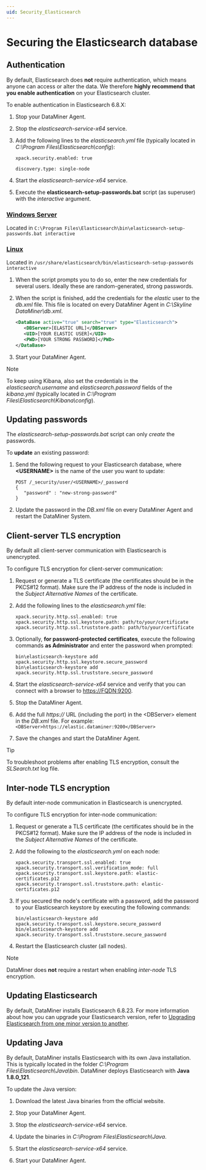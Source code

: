 ```yaml
---
uid: Security_Elasticsearch
---
```


# Securing the Elasticsearch database

## Authentication

By default, Elasticsearch does **not** require authentication, which means anyone can access or alter the data. We therefore **highly recommend that you enable authentication** on your Elasticsearch cluster.

To enable authentication in Elasticsearch 6.8.X:

1. Stop your DataMiner Agent.

1. Stop the *elasticsearch-service-x64* service.

1. Add the following lines to the *elasticsearch.yml* file (typically located in *C:\Program Files\Elasticsearch\config*):

    `xpack.security.enabled: true`

    `discovery.type: single-node`

1. Start the *elasticsearch-service-x64* service.

1. Execute the **elasticsearch-setup-passwords.bat** script (as superuser) with the *interactive* argument.

### [Windows Server](#tab/setup-passwords-1)

Located in `C:\Program Files\Elasticsearch\bin\elasticsearch-setup-passwords.bat interactive`

### [Linux](#tab/setup-passwords-2)

Located in `/usr/share/elasticsearch/bin/elasticsearch-setup-passwords interactive`

1. When the script prompts you to do so, enter the new credentials for several users. Ideally these are random-generated, strong passwords.

1. When the script is finished, add the credentials for the *elastic* user to the *db.xml* file. This file is located on every DataMiner Agent in *C:\Skyline DataMiner\db.xml*.

   ```xml
   <DataBase active="true" search="true" type="Elasticsearch">
      <DBServer>[ELASTIC URL]</DBServer>
      <UID>[YOUR ELASTIC USER]</UID>
      <PWD>[YOUR STRONG PASSWORD]</PWD>
   </DataBase>
   ```

1. Start your DataMiner Agent.

> [!NOTE]
> To keep using Kibana, also set the credentials in the *elasticsearch.username* and *elasticsearch.password* fields of the *kibana.yml* (typically located in *C:\Program Files\Elasticsearch\Kibana\config*).

## Updating passwords

The *elasticsearch-setup-passwords.bat* script can only *create* the passwords. 

To **update** an existing password:

1. Send the following request to your Elasticsearch database, where **&lt;USERNAME&gt;** is the name of the user you want to update:

   ```
   POST /_security/user/<USERNAME>/_password
   {
      "password" : "new-strong-password"
   }
   ```

1. Update the password in the *DB.xml* file on every DataMiner Agent and restart the DataMiner System.

## Client-server TLS encryption

By default all client-server communication with Elasticsearch is unencrypted.

To configure TLS encryption for client-server communication:

1. Request or generate a TLS certificate (the certificates should be in the PKCS#12 format). Make sure the IP address of the node is included in the *Subject Alternative Names* of the certificate.

1. Add the following lines to the *elasticsearch.yml* file:

   ```
   xpack.security.http.ssl.enabled: true
   xpack.security.http.ssl.keystore.path: path/to/your/certificate
   xpack.security.http.ssl.truststore.path: path/to/your/certificate
   ```

1. Optionally, **for password-protected certificates**, execute the following commands **as Administrator** and enter the password when prompted:

   ```
   bin\elasticsearch-keystore add xpack.security.http.ssl.keystore.secure_password
   bin\elasticsearch-keystore add xpack.security.http.ssl.truststore.secure_password
   ```

1. Start the *elasticsearch-service-x64* service and verify that you can connect with a browser to <https://FQDN:9200>.

1. Stop the DataMiner Agent.

1. Add the full *https://* URL (including the port) in the \<DBServer> element in the *DB.xml* file. For example:
   `<DBServer>https://elastic.dataminer:9200</DBServer>`

1. Save the changes and start the DataMiner Agent.

> [!TIP]
> To troubleshoot problems after enabling TLS encryption, consult the *SLSearch.txt* log file.

## Inter-node TLS encryption

By default inter-node communication in Elasticsearch is unencrypted.

To configure TLS encryption for inter-node communication:

1. Request or generate a TLS certificate (the certificates should be in the PKCS#12 format). Make sure the IP address of the node is included in the *Subject Alternative Names* of the certificate.

1. Add the following to the *elasticsearch.yml* on each node:

   ```
   xpack.security.transport.ssl.enabled: true
   xpack.security.transport.ssl.verification_mode: full 
   xpack.security.transport.ssl.keystore.path: elastic-certificates.p12 
   xpack.security.transport.ssl.truststore.path: elastic-certificates.p12
   ```

1. If you secured the node's certificate with a password, add the password to your Elasticsearch keystore by executing the following commands:

   ```
   bin/elasticsearch-keystore add xpack.security.transport.ssl.keystore.secure_password
   bin/elasticsearch-keystore add xpack.security.transport.ssl.truststore.secure_password
   ```

1. Restart the Elasticsearch cluster (all nodes).

> [!NOTE]
> DataMiner does **not** require a restart when enabling *inter-node* TLS encryption.

## Updating Elasticsearch

By default, DataMiner installs Elasticsearch 6.8.23. For more information about how you can upgrade your Elasticsearch version, refer to [Upgrading Elasticsearch from one minor version to another](xref:MOP_Upgrading_Elasticsearch_from_one_minor_version_to_another).

## Updating Java

By default, DataMiner installs Elasticsearch with its own Java installation. This is typically located in the folder *C:\Program Files\Elasticsearch\Java\bin*. DataMiner deploys Elasticsearch with **Java 1.8.0_121**.

To update the Java version:

1. Download the latest Java binaries from the official website.

1. Stop your DataMiner Agent.

1. Stop the *elasticsearch-service-x64* service.

1. Update the binaries in *C:\Program Files\Elasticsearch\Java*.

1. Start the *elasticsearch-service-x64* service.

1. Start your DataMiner Agent.
